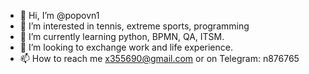 - 👋 Hi, I’m @popovn1
- 👀 I’m interested in tennis, extreme sports, programming
- 🌱 I’m currently learning python, BPMN, QA, ITSM.
- 💞️ I’m looking to exchange work and life experience.
- 📫 How to reach me x355690@gmail.com or on Telegram: n876765

<!---
popovn1/popovn1 is a ✨ special ✨ repository because its `README.md` (this file) appears on your GitHub profile.
You can click the Preview link to take a look at your changes.
--->
